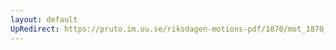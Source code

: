 ```yaml
---
layout: default
UpRedirect: https://pruto.im.uu.se/riksdagen-motions-pdf/1870/mot_1870__ak__41/mot_1870__ak__41-001.pdf
---
```

